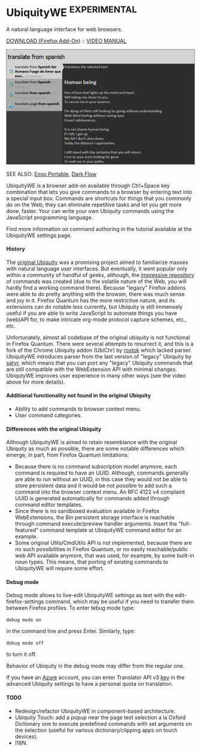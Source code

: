 # UbiquityWE <sup>EXPERIMENTAL</sup>

A natural language interface for web browsers.

[DOWNLOAD (Firefox Add-On)](https://github.com/GChristensen/ubichr/releases/download/v0.2.2.1/ubiquity_webeextension.xpi) :: [VIDEO MANUAL](https://youtu.be/V5LfGqmeMmw)

![screen](screen.png?raw=true)

SEE ALSO: [Enso Portable](https://github.com/GChristensen/enso-portable#readme), [Dark Flow](https://github.com/GChristensen/dark-flow#readme)

UbiquityWE is a browser add-on available through Ctrl+Space key combination
that lets you give commands to a browser by entering text into a special input box.
Commands are shortcuts for things that you commonly do on the Web; they can eliminate
repetitive tasks and let you get more done, faster.
Your can write your own Ubiquity commands using the JavaScript programming language.

Find more information on command authoring in the tutorial available at the UbiquityWE 
settings page.

#### History

The [original Ubiquity](https://wiki.mozilla.org/Labs/Ubiquity) was a promising project aimed to familiarize masses with 
natural language user interfaces. But eventually, it went popular 
only within a community of handful of geeks, although, the [impressive repository](https://wiki.mozilla.org/Labs/Ubiquity/Commands_In_The_Wild) 
of commands was created (due to the volatile nature of the Web, you will hardly find a working
command there). Because "legacy" Firefox addons were able to do pretty 
anything with the browser, there was much sense and joy in it. 
Firefox Quantum has the more restrictive nature, and its extensions can do notable less currently,
but Ubiquity is still immensely useful if you are able to write JavaScript to automate
things you have (web)API for, to make intricate org-mode protocol capture schemes, etc., etc.     
 

Unfortunately, almost all codebase of the original ubiquity is not functional in 
Firefox Quantum. There were several attempts to resurrect it, and this is a fork of 
the Chrome Ubiquity addon (UbiChr) by [rostok](https://github.com/rostok/ubichr) 
which lacked parser. UbiquityWE introduces parser from the last version 
of "legacy" Ubiquity by [satyr](https://bitbucket.org/satyr/ubiquity), which means
that you can port any "legacy" Ubiquity commands that are still compatible with
the WebExtension API with minimal changes. UbiqutyWE improves user experience in many 
other ways (see the video above for more details).
 
#### Additional functionality not found in the original Ubiquity

* Ability to add commands to browser context menu.
* User command categories.

#### Differences with the original Ubiquity

Although UbiquityWE is aimed to retain resemblance with the original Ubiquity as much as possible,
there are some notable differences which emerge, in part, from Firefox Quantum limitations:

* Because there is no command subscription model anymore, each command is required to
 have an UUID. Although, commands generally are able to run without an UUID, in this case they
 would not be able to store persistent data and it would be not possible to add such a command 
 into the browser context menu. An RFC 4122 v4 complaint UUID is generated automatically for commands
 added through command editor templates.
* Since there is no sandboxed evaluation available in Firefox WebExtensions, the
Bin persistent storage interface is reachable through command execute/preview handler arguments.
Insert the "full-featured" command template at UbiquityWE command editor for an example.
* Some original Utils/CmdUtils API is not implemented, because there are no such possibilities
in Firefox Quantum, or no easily reachable/public web API available anymore, 
that was used, for example, by some built-in noun types. 
This means, that porting of existing commands to UbiquityWE will require some effort.


#### Debug mode

Debug mode allows to live-edit UbiquityWE settings as text with the edit-firefox-settings command, 
which may be useful if you need to transfer them between Firefox profiles. 
To enter tebug mode type:

`debug mode on` 

in the command line and press Enter. Similarly, type:

`debug mode off`

to turn it off.


Behavior of Ubiquity in the debug mode may differ from the regular one.

If you have an [Azure](http://azure.com) account, you can enter Translator API v3 
[key](https://www.microsoft.com/en-us/translator/business/trial/) in the advanced Ubiquity 
settings to have a personal quota on translation.

#### TODO

* Redesign/refactor UbiquityWE in component-based architecture.
* Ubiquity Touch: add a popup near the page text selection a la Oxford Dictionary one to execute predefined 
commands with set arguments on the selection (useful for various dictionary/clipping apps 
on touch devices).
* I18N.